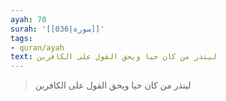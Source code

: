 ```yaml
---
ayah: 70
surah: '[[036|سورة]]'
tags:
- quran/ayah
text: لينذر من كان حيا ويحق القول على الكافرين
---
```

> لينذر من كان حيا ويحق القول على الكافرين
